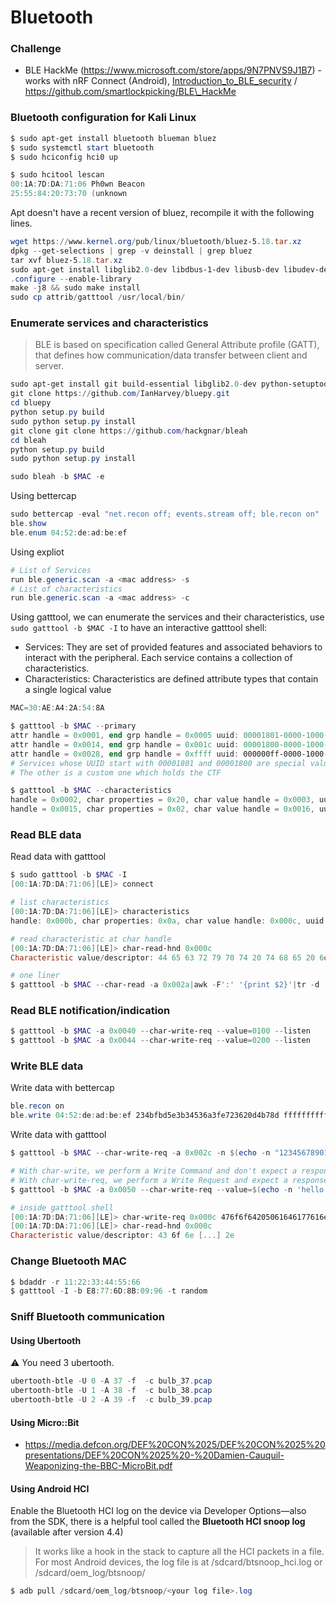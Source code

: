 # Bluetooth

### Challenge

* BLE HackMe (https://www.microsoft.com/store/apps/9N7PNVS9J1B7) - works with nRF Connect (Android), [Introduction\_to\_BLE\_security](http://smartlockpicking.com/slides/HITB\_Cyberweek\_2020\_A\_Practical\_Introduction\_to\_BLE\_security.pdf) / https://github.com/smartlockpicking/BLE\_HackMe

### Bluetooth configuration for Kali Linux

```powershell
$ sudo apt-get install bluetooth blueman bluez
$ sudo systemctl start bluetooth
$ sudo hciconfig hci0 up

$ sudo hcitool lescan
00:1A:7D:DA:71:06 Ph0wn Beacon
25:55:84:20:73:70 (unknown
```

Apt doesn't have a recent version of bluez, recompile it with the following lines.

```powershell
wget https://www.kernel.org/pub/linux/bluetooth/bluez-5.18.tar.xz
dpkg --get-selections | grep -v deinstall | grep bluez
tar xvf bluez-5.18.tar.xz
sudo apt-get install libglib2.0-dev libdbus-1-dev libusb-dev libudev-dev libical-dev systemd libreadline-dev
.configure --enable-library
make -j8 && sudo make install
sudo cp attrib/gatttool /usr/local/bin/
```

### Enumerate services and characteristics

> BLE is based on specification called General Attribute profile (GATT), that defines how communication/data transfer between client and server.

```powershell
sudo apt-get install git build-essential libglib2.0-dev python-setuptools
git clone https://github.com/IanHarvey/bluepy.git
cd bluepy
python setup.py build
sudo python setup.py install
git clone git clone https://github.com/hackgnar/bleah
cd bleah
python setup.py build
sudo python setup.py install

sudo bleah -b $MAC -e
```

Using bettercap

```powershell
sudo bettercap -eval "net.recon off; events.stream off; ble.recon on"
ble.show
ble.enum 04:52:de:ad:be:ef
```

Using expliot

```powershell
# List of Services
run ble.generic.scan -a <mac address> -s
# List of characteristics
run ble.generic.scan -a <mac address> -c
```

Using gatttool, we can enumerate the services and their characteristics, use `sudo gatttool -b $MAC -I` to have an interactive gatttool shell:

* Services: They are set of provided features and associated behaviors to interact with the peripheral. Each service contains a collection of characteristics.
* Characteristics: Characteristics are defined attribute types that contain a single logical value

```powershell
MAC=30:AE:A4:2A:54:8A

$ gatttool -b $MAC --primary
attr handle = 0x0001, end grp handle = 0x0005 uuid: 00001801-0000-1000-8000-00805f9b34fb
attr handle = 0x0014, end grp handle = 0x001c uuid: 00001800-0000-1000-8000-00805f9b34fb
attr handle = 0x0028, end grp handle = 0xffff uuid: 000000ff-0000-1000-8000-00805f9b34fb
# Services whose UUID start with 00001801 and 00001800 are special values defined in the norm
# The other is a custom one which holds the CTF

$ gatttool -b $MAC --characteristics
handle = 0x0002, char properties = 0x20, char value handle = 0x0003, uuid = 00002a05-0000-1000-8000-00805f9b34fb
handle = 0x0015, char properties = 0x02, char value handle = 0x0016, uuid = 00002a00-0000-1000-8000-00805f9b34fb
```

### Read BLE data

Read data with gatttool

```powershell
$ sudo gatttool -b $MAC -I
[00:1A:7D:DA:71:06][LE]> connect

# list characteristics
[00:1A:7D:DA:71:06][LE]> characteristics
handle: 0x000b, char properties: 0x0a, char value handle: 0x000c, uuid: 4b796c6f-5265-6e49-7342-61644a656469

# read characteristic at char handle
[00:1A:7D:DA:71:06][LE]> char-read-hnd 0x000c
Characteristic value/descriptor: 44 65 63 72 79 70 74 20 74 68 65 20 6d 65 73 73 61 67 65 2c 20 77 72 69 74 65 20 74 68 65 20 64 65 63 72 79 70 74 65 64 20 76 61 6c 75 65 20 61 6e 64 20 72 65 61 64 20 62 61 63 6b 20 74 68 65 20 72 65 73 70 6f 6e 73 65 20 74 6f 20 66 6c 61 67 2e 20 45 6e 63 72 79 70 74 65 64 20 6d 65 73 73 61 67 65 3a 20 63 34 64 33 32 38 36 35 37 61 39 64 62 33 64 66 65 39 31 64 33 36 36 36 62 39 34 31 62 33 36 31

# one liner
$ gatttool -b $MAC --char-read -a 0x002a|awk -F':' '{print $2}'|tr -d ' '|xxd -r -p;printf '\n'
```

### Read BLE notification/indication

```powershell
$ gatttool -b $MAC -a 0x0040 --char-write-req --value=0100 --listen
$ gatttool -b $MAC -a 0x0044 --char-write-req --value=0200 --listen
```

### Write BLE data

Write data with bettercap

```powershell
ble.recon on
ble.write 04:52:de:ad:be:ef 234bfbd5e3b34536a3fe723620d4b78d ffffffffffffffff
```

Write data with gatttool

```powershell
$ gatttool -b $MAC --char-write-req -a 0x002c -n $(echo -n "12345678901234567890"|xxd -ps)

# With char-write, we perform a Write Command and don't expect a response from the server
# With char-write-req, we perform a Write Request and expect a response from the server
$ gatttool -b $MAC -a 0x0050 --char-write-req --value=$(echo -n 'hello' | xxd -p)

# inside gatttool shell
[00:1A:7D:DA:71:06][LE]> char-write-req 0x000c 476f6f64205061646177616e21212121
[00:1A:7D:DA:71:06][LE]> char-read-hnd 0x000c
Characteristic value/descriptor: 43 6f 6e [...] 2e
```

### Change Bluetooth MAC

```powershell
$ bdaddr -r 11:22:33:44:55:66
$ gatttool -I -b E8:77:6D:8B:09:96 -t random
```

### Sniff Bluetooth communication

#### Using Ubertooth

:warning: You need 3 ubertooth.

```powershell
ubertooth-btle -U 0 -A 37 -f  -c bulb_37.pcap
ubertooth-btle -U 1 -A 38 -f  -c bulb_38.pcap
ubertooth-btle -U 2 -A 39 -f  -c bulb_39.pcap
```

#### Using Micro::Bit

* https://media.defcon.org/DEF%20CON%2025/DEF%20CON%2025%20presentations/DEF%20CON%2025%20-%20Damien-Cauquil-Weaponizing-the-BBC-MicroBit.pdf

#### Using Android HCI

Enable the Bluetooth HCI log on the device via Developer Options—also from the SDK, there is a helpful tool called the **Bluetooth HCI snoop log** (available after version 4.4)

> It works like a hook in the stack to capture all the HCI packets in a file. For most Android devices, the log file is at /sdcard/btsnoop\_hci.log or /sdcard/oem\_log/btsnoop/

```powershell
$ adb pull /sdcard/oem_log/btsnoop/<your log file>.log
```
